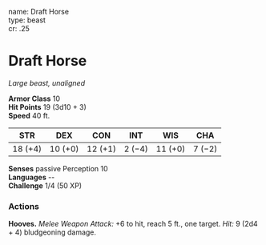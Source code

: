 name: Draft Horse    
type: beast    
cr: .25

# Draft Horse 
_Large beast, unaligned_

**Armor Class** 10    
**Hit Points** 19 (3d10 + 3)    
**Speed** 40 ft.

| STR     | DEX     | CON     | INT     | WIS     | CHA     |
|---------|---------|---------|---------|---------|---------|
| 18 (+4) | 10 (+0) | 12 (+1) | 2 (−4)  | 11 (+0) | 7 (−2)  | 

**Senses** passive Perception 10    
**Languages** --    
**Challenge** 1/4 (50 XP)

### Actions 
**Hooves.** _Melee Weapon Attack:_ +6 to hit, reach 5 ft., one target. _Hit:_ 9 (2d4 + 4) bludgeoning damage.    